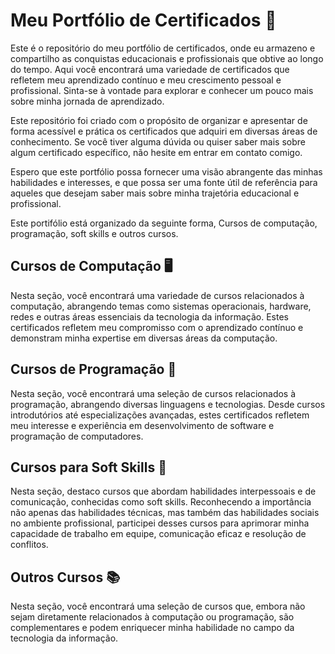 # Meu Portfólio de Certificados 📜
Este é o repositório do meu portfólio de certificados, onde eu armazeno e compartilho as conquistas educacionais e profissionais que obtive ao longo do tempo. Aqui você encontrará uma variedade de certificados que refletem meu aprendizado contínuo e meu crescimento pessoal e profissional. Sinta-se à vontade para explorar e conhecer um pouco mais sobre minha jornada de aprendizado.

Este repositório foi criado com o propósito de organizar e apresentar de forma acessível e prática os certificados que adquiri em diversas áreas de conhecimento. Se você tiver alguma dúvida ou quiser saber mais sobre algum certificado específico, não hesite em entrar em contato comigo.

Espero que este portfólio possa fornecer uma visão abrangente das minhas habilidades e interesses, e que possa ser uma fonte útil de referência para aqueles que desejam saber mais sobre minha trajetória educacional e profissional.

Este portifólio está organizado da seguinte forma, Cursos de computação, programação, soft skills e outros cursos. 

## Cursos de Computação 🖥️
Nesta seção, você encontrará uma variedade de cursos relacionados à computação, abrangendo temas como sistemas operacionais, hardware, redes e outras áreas essenciais da tecnologia da informação. Estes certificados refletem meu compromisso com o aprendizado contínuo e demonstram minha expertise em diversas áreas da computação.

## Cursos de Programação 🐍
Nesta seção, você encontrará uma seleção de cursos relacionados à programação, abrangendo diversas linguagens e tecnologias. Desde cursos introdutórios até especializações avançadas, estes certificados refletem meu interesse e experiência em desenvolvimento de software e programação de computadores.

## Cursos para Soft Skills 🧠
Nesta seção, destaco cursos que abordam habilidades interpessoais e de comunicação, conhecidas como soft skills. Reconhecendo a importância não apenas das habilidades técnicas, mas também das habilidades sociais no ambiente profissional, participei desses cursos para aprimorar minha capacidade de trabalho em equipe, comunicação eficaz e resolução de conflitos.

## Outros Cursos 📚 
Nesta seção, você encontrará uma seleção de cursos que, embora não sejam diretamente relacionados à computação ou programação, são complementares e podem enriquecer minha habilidade no campo da tecnologia da informação.
